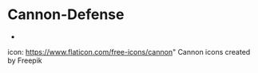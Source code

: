# Cannon-Defense
-
icon: https://www.flaticon.com/free-icons/cannon" Cannon icons created by Freepik
